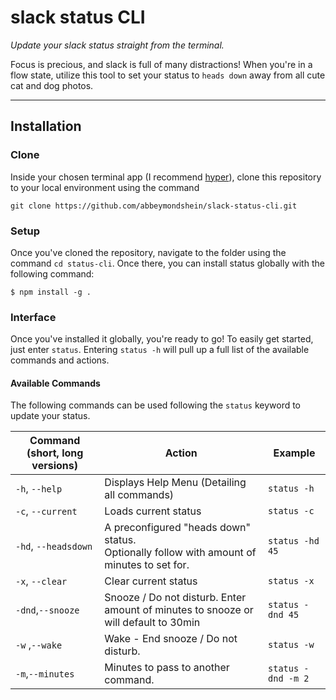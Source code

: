 # slack status CLI

_Update your slack status straight from the terminal._

Focus is precious, and slack is full of many distractions! When you're in a flow state, utilize this tool to set your status to `heads down` away from all cute cat and dog photos.

---

## Installation

### Clone

Inside your chosen terminal app (I recommend [hyper](https://hyper.is/)), clone this repository to your local environment using the command

`git clone https://github.com/abbeymondshein/slack-status-cli.git`

### Setup

Once you've cloned the repository, navigate to the folder using the command `cd status-cli`. Once there, you can install status globally with the following command:

```shell
$ npm install -g .
```

### Interface

Once you've installed it globally, you're ready to go! To easily get started, just enter `status`. Entering `status -h` will pull up a full list of the available commands and actions.

#### Available Commands

The following commands can be used following the `status` keyword to update your status.

| Command (short, long versions) | Action                                                                                         | Example            |
| ------------------------------ | ---------------------------------------------------------------------------------------------- | ------------------ |
| `-h`, `--help`                 | Displays Help Menu (Detailing all commands)                                                    | `status -h`        |
| `-c`, `--current`              | Loads current status                                                                           | `status -c`        |
| `-hd`, `--headsdown`           | A preconfigured "heads down" status. <br> Optionally follow with amount of minutes to set for. | `status -hd 45`    |
| `-x`, `--clear`                | Clear current status                                                                           | `status -x`        |
| `-dnd`,`--snooze`              | Snooze / Do not disturb. Enter amount of minutes to snooze or will default to 30min            | `status -dnd 45`   |
| `-w` ,`--wake`                 | Wake - End snooze / Do not disturb.                                                            | `status -w`        |
| `-m`,`--minutes`               | Minutes to pass to another command.                                                            | `status -dnd -m 2` |

